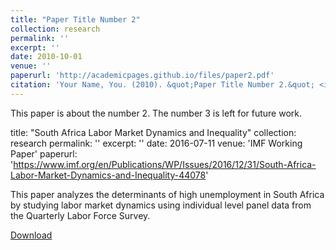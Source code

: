 ```yaml
---
title: "Paper Title Number 2"
collection: research
permalink: ''
excerpt: ''
date: 2010-10-01
venue: ''
paperurl: 'http://academicpages.github.io/files/paper2.pdf'
citation: 'Your Name, You. (2010). &quot;Paper Title Number 2.&quot; <i>Journal 1</i>. 1(2).'
---
```

This paper is about the number 2. The number 3 is left for future work.

title: "South Africa Labor Market Dynamics and Inequality"
collection: research
permalink: ''
excerpt: ''
date: 2016-07-11
venue: 'IMF Working Paper'
paperurl: 'https://www.imf.org/en/Publications/WP/Issues/2016/12/31/South-Africa-Labor-Market-Dynamics-and-Inequality-44078'

This paper analyzes the determinants of high unemployment in South Africa by studying labor market dynamics using individual level panel data from the Quarterly Labor Force Survey. 

 
[Download](https://www.imf.org/en/Publications/WP/Issues/2016/12/31/South-Africa-Labor-Market-Dynamics-and-Inequality-44078)
